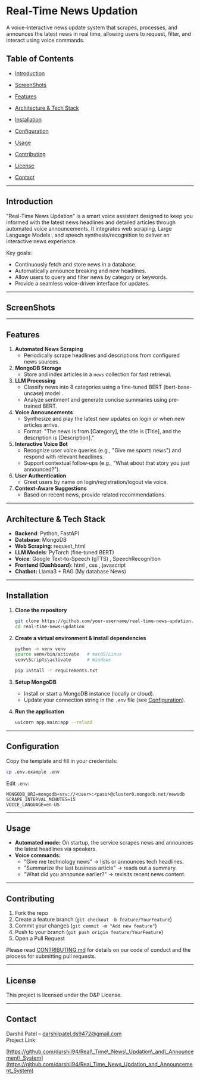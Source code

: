 # Real-Time News Updation

A voice-interactive news update system that scrapes, processes, and announces the latest news in real time, allowing users to request, filter, and interact using voice commands.

## Table of Contents

- [Introduction](#introduction)

- [ScreenShots](#screenshot)

- [Features](#features)

- [Architecture & Tech Stack](#architecture--tech-stack)

- [Installation](#installation)

- [Configuration](#configuration)

- [Usage](#usage)

- [Contributing](#contributing)

- [License](#license)

- [Contact](#contact)

---

## Introduction

"Real-Time News Updation" is a smart voice assistant designed to keep you informed with the latest news headlines and detailed articles through automated voice announcements. It integrates web scraping, Large Language Models , and speech synthesis/recognition to deliver an interactive news experience.

Key goals:

- Continuously fetch and store news in a database.
- Automatically announce breaking and new headlines.
- Allow users to query and filter news by category or keywords.
- Provide a seamless voice-driven interface for updates.

---
## ScreenShots







---
## Features

1. **Automated News Scraping**
   - Periodically scrape headlines and descriptions from configured news sources.
2. **MongoDB Storage**
   - Store and index articles in a `news` collection for fast retrieval.
3. **LLM Processing**
   - Classify news into 8 categories using a fine-tuned BERT (bert-base-uncase) model .
   - Analyze sentiment and generate concise summaries using pre-trained BERT.
4. **Voice Announcements**
   - Synthesize and play the latest  new updates on login or when new articles arrive.
   - Format: "The news is from [Category], the title is [Title], and the description is [Description]."
5. **Interactive Voice Bot**
   - Recognize user voice queries (e.g., "Give me sports news") and respond with relevant headlines.
   - Support contextual follow‑ups (e.g., "What about that story you just announced?").
6. **User Authentication**
   - Greet users by name on login/registration/logout via voice.
7. **Context-Aware Suggestions**
   - Based on recent news, provide related recommendations.

---

## Architecture & Tech Stack

- **Backend**: Python, FastAPI
- **Database**: MongoDB
- **Web Scraping**: request\_html
- **LLM Models**: PyTorch (fine‑tuned BERT)
- **Voice**: Google Text-to-Speech (gTTS) , SpeechRecognition
- **Frontend (Dashboard)**: html , css , javascript
- **Chatbot:** Llama3 + RAG (My database News)



---

## Installation

1. **Clone the repository**

   ```bash
   git clone https://github.com/your-username/real-time-news-updation.git
   cd real-time-news-updation
   ```

2. **Create a virtual environment & install dependencies**

   ```bash
   python -m venv venv
   source venv/bin/activate   # macOS/Linux
   venv\Scripts\activate      # Windows

   pip install -r requirements.txt
   ```

3. **Setup MongoDB**

   - Install or start a MongoDB instance (locally or cloud).
   - Update your connection string in the `.env` file (see [Configuration](#configuration)).

4. **Run the application**

   ```bash
   uvicorn app.main:app --reload
   ```

---

## Configuration

Copy the template and fill in your credentials:

```bash
cp .env.example .env
```

Edit `.env`:

```
MONGODB_URI=mongodb+srv://<user>:<pass>@cluster0.mongodb.net/newsdb
SCRAPE_INTERVAL_MINUTES=15
VOICE_LANGUAGE=en-US
```

---

## Usage

- **Automated mode:** On startup, the service scrapes news and announces the latest headlines via speakers.
- **Voice commands:**
  - "Give me technology news" → lists or announces tech headlines.
  - "Summarize the last business article" → reads out a summary.
  - "What did you announce earlier?" → revisits recent news content.

---

## Contributing

1. Fork the repo
2. Create a feature branch (`git checkout -b feature/YourFeature`)
3. Commit your changes (`git commit -m "Add new feature"`)
4. Push to your branch (`git push origin feature/YourFeature`)
5. Open a Pull Request

Please read [CONTRIBUTING.md](CONTRIBUTING.md) for details on our code of conduct and the process for submitting pull requests.

---

## License

This project is licensed under the D&P License.

---

## Contact

Darshil Patel – [darshilpatel.ds9472@gmail.com](mailto\:darshilpatel.ds9472@gmail.com)\
Project Link:

[https://github.com/darshil94/Real\_Time\_News\_Updation\_and\_Announcement\_System](https://github.com/darshil94/Real_Time_News_Updation_and_Announcement_System)

